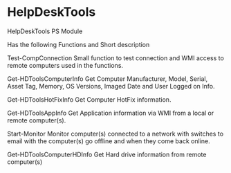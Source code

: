 # HelpDeskTools
HelpDeskTools PS Module

Has the following Functions and Short description

Test-CompConnection
Small function to test connection and WMI access to remote computers used in the functions. 

Get-HDToolsComputerInfo
Get Computer Manufacturer, Model, Serial, Asset Tag, Memory, OS Versions, Imaged Date and User Logged on Info.

Get-HDToolsHotFixInfo
Get Computer HotFix information.

Get-HDToolsAppInfo
Get Application information via WMI from a local or remote computer(s).

Start-Monitor
Monitor computer(s) connected to a network with switches to email with the computer(s) go offline and when they come back online.

Get-HDToolsComputerHDInfo
Get Hard drive information from remote computer(s) 

